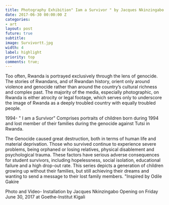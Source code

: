 ```yaml
---
title: Photography Exhibition" Iam a Survivor " by Jacques Nkinzingabo
date: 2017-06-30 00:00:00 Z
categories:
- art
layout: post
future: true
subtitle:
image: Survivortt.jpg
width: 4
label: highlight
priority: top
comments: true;
---
```


Too often, Rwanda is portrayed exclusively through the lens of genocide. The stories of Rwandans, and of Rwandan history, orient only around violence and genocide rather than around the country’s cultural richness and complex past. The majority of the media, especially photographic, on Rwanda is either atrocity or legal footage, which serves only to underscore the image of Rwanda as a deeply troubled country with equally troubled people.

1994- " I am a Survivor" Comprises portraits of children born during 1994 and lost member of their families during the genocide against Tutsi in Rwanda.

The Genocide caused great destruction, both in terms of human life and material deprivation. Those who survived continue to experience severe problems, being orphaned or losing relatives, physical disablement and psychological trauma. These factors have serious adverse consequences for student survivors, including hopelessness, social isolation, educational failure and a high drop-out rate.
This series depicts a generation of children growing up without their families, but still achieving their dreams and wanting to send a message to their lost family members.
"Inspired by Odile Gakire

Photo and Video- Installation by Jacques Nkinzingabo
Opening on Friday June 30, 2017 at Goethe-Institut Kigali
